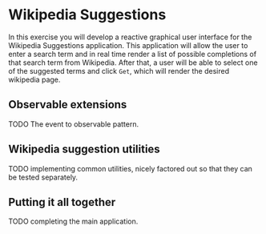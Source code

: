 Wikipedia Suggestions
=====================

In this exercise you will develop a reactive graphical user interface for the Wikipedia Suggestions application.
This application will allow the user to enter a search term and in real time render a list of possible completions
of that search term from Wikipedia.
After that, a user will be able to select one of the suggested terms and click `Get`, which will render the desired wikipedia page.


## Observable extensions

TODO The event to observable pattern.


## Wikipedia suggestion utilities

TODO implementing common utilities, nicely factored out so that they can be tested separately.


## Putting it all together

TODO completing the main application.
